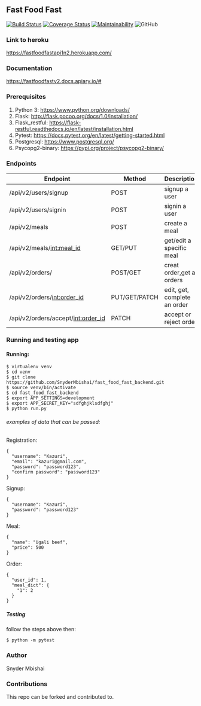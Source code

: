 ## Fast Food Fast

[![Build Status](https://travis-ci.org/SnyderMbishai/fast_food_fast_backend.svg?branch=ch-update-readme-and-badges-160789023)](https://travis-ci.org/SnyderMbishai/fast_food_fast_backend)
[![Coverage Status](https://coveralls.io/repos/github/SnyderMbishai/fast_food_fast_backend/badge.svg?branch=ft-add-helpers-160346910)](https://coveralls.io/github/SnyderMbishai/fast_food_fast_backend?branch=ft-add-helpers-160346910)
[![Maintainability](https://api.codeclimate.com/v1/badges/c58e13d5bd032ed9dba9/maintainability)](https://codeclimate.com/github/SnyderMbishai/fast_food_fast_backend/maintainability)
![GitHub](https://img.shields.io/github/license/mashape/apistatus.svg)


### Link to heroku

https://fastfoodfastapi1n2.herokuapp.com/

### Documentation

https://fastfoodfastv2.docs.apiary.io/#

### Prerequisites

1. Python 3: https://www.python.org/downloads/
2. Flask: http://flask.pocoo.org/docs/1.0/installation/
3. Flask_restful: https://flask-restful.readthedocs.io/en/latest/installation.html
4. Pytest: https://docs.pytest.org/en/latest/getting-started.html
5. Postgresql: https://www.postgresql.org/
6. Psycopg2-binary: https://pypi.org/project/psycopg2-binary/

### Endpoints

| Endpoint                             | Method         | Description                         |
| ------------------------------------ | -------------- | ----------------------------------- |
| /api/v2/users/signup                 | POST           | signup a user                       |
| /api/v2/users/signin                 | POST           | signin a user                       |
| /api/v2/meals                        | POST           | create a meal                       |
| /api/v2/meals/<int:meal_id>          | GET/PUT        | get/edit a specific meal            |
| /api/v2/orders/                      | POST/GET       | creat order,get all orders          |
| /api/v2/orders/<int:order_id>        | PUT/GET/PATCH  | edit, get, complete an order        |
| /api/v2/orders/accept/<int:order_id> | PATCH          | accept or reject order              |

### Running and testing app

#### Running:

    $ virtualenv venv
    $ cd venv
    $ git clone https://github.com/SnyderMbishai/fast_food_fast_backend.git
    $ source venv/bin/activate
    $ cd fast_food_fast_backend
    $ export APP_SETTINGS=development
    $ export APP_SECRET_KEY="sdfghjklsdfghj"
    $ python run.py

###### examples of data that can be passed:

Registration:

    {
      "username": "Kazuri",
      "email": "kazuri@gmail.com",
      "password": "password123",
      "confirm password": "password123"
    }

Signup:

    {
      "username": "Kazuri",
      "password": "password123"
    }
Meal:

    {
      "name": "Ugali beef",
      "price": 500
    }

Order:

    {
      "user_id": 1,
      "meal_dict": {
        "1": 2
      }
    }

##### Testing

follow the steps above then:

    $ python -m pytest

### Author

Snyder Mbishai

### Contributions

This repo can be forked and contributed to.
